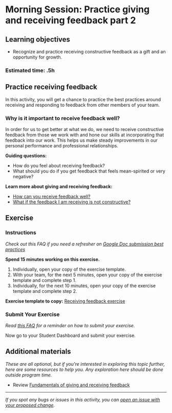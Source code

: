 # Morning Session: Practice giving and receiving feedback part 2

## Learning objectives

- Recognize and practice receiving constructive feedback as a gift and an opportunity for growth.

### Estimated time: .5h

## Practice receiving feedback

In this activity, you will get a chance to practice the best practices around receiving and responding to feedback from other members of your team.

### Why is it important to receive feedback well?

In order for us to get better at what we do, we need to receive constructive feedback from those we work with and hone our skills at incorporating that feedback into our work. This helps us make steady improvements in our personal performance and professional relationships.

**Guiding questions:**

- How do you feel about receiving feedback?
- What should you do if you get feedback that feels mean-spirited or very negative?

**Learn more about giving and receiving feedback:**

- [How can you receive feedback well?](how-can-you-receive-feedback-well.md)
- [What if the feedback I am receiving is not constructive?](what-if-the-feedback-i-am-receiving-is-not-constructive.md)

## Exercise

### Instructions

*Check out this FAQ if you need a refresher on [Google Doc submission best practices](https://microverse.zendesk.com/hc/en-us/articles/360063156813)*

**Spend 15 minutes working on this exercise.**

1. Individually, open your copy of the exercise template.
2. With your team, for the next 5 minutes, open your copy of the exercise template and complete step 1.
3. Individually, for the next 10 minutes, open your copy of the exercise template and complete step 2.

**Exercise template to copy:** [Receiving feedback exercise](https://docs.google.com/document/d/1ajVsxuFwMb9BQp1Skk-UmzC42btx40ijD1WdHgmKMks/edit)

### Submit Your Exercise

*Read [this FAQ](https://microverse.zendesk.com/hc/en-us/articles/360061344234) for a reminder on how to submit your exercise.*

Now go to your Student Dashboard and submit your exercise.

## Additional materials

*These are all optional, but if you're interested in exploring this topic further, here are some resources to help you. Any exploration here should be done outside program time.*

- Review [Fundamentals of giving and receiving feedback](fundamentals-of-giving-and-receiving-feedback.md)

------

_If you spot any bugs or issues in this activity, you can [open an issue with your proposed change](https://github.com/microverseinc/curriculum-transversal-skills/blob/main/git-github/articles/open_issue.md)._